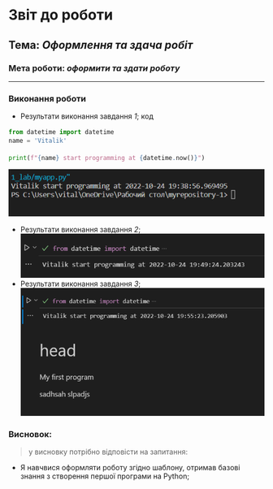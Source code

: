 # Звіт до роботи
## Тема: _Оформлення та здача робіт_
### Мета роботи: _оформити та здати роботу_
---
### Виконання роботи
- Результати виконання завдання *1*;
код

```python
from datetime import datetime
name = 'Vitalik'

print(f"{name} start programming at {datetime.now()}")
```
![text](/1_lab/pictures/Screenshot%202022-10-24%20194101.png)
- Результати виконання завдання *2*;
![text1](/1_lab/pictures/Screenshot%202022-10-24%20195107.png)
- Результати виконання завдання *3*;
![text2](/1_lab/pictures/Screenshot%202022-10-24%20195535.png)


### Висновок: 
> у висновку потрібно відповісти на запитання:
- Я навчвися оформляти роботу згідно шаблону, отримав базові знання з створення першої програми на Python;
